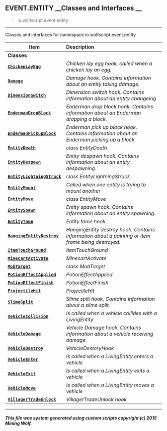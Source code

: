 ## EVENT.ENTITY __Classes and Interfaces __

>io.wolfscript.event.entity

---

Classes and interfaces for namespace io.wolfscript.event.entity

Item | Description   
--- | :--- 
__Classes__|
__[`ChickenLayEgg`](ChickenLayEgg.md)__ | _Chicken lay egg hook, called when a chicken lay an egg._ 
__[`Damage`](Damage.md)__ | _Damage hook. Contains information about an entity taking damage._ 
__[`DimensionSwitch`](DimensionSwitch.md)__ | _Dimension switch hook. Contains information about an entity changeing_ 
__[`EndermanDropBlock`](EndermanDropBlock.md)__ | _Enderman drop block hook. Contains information about an Enderman dropping a block._ 
__[`EndermanPickupBlock`](EndermanPickupBlock.md)__ | _Enderman pick up block hook. Contains information about an Enderman picking up a block_ 
__[`EntityDeath`](EntityDeath.md)__ | _class EntityDeath_ 
__[`EntityDespawn`](EntityDespawn.md)__ | _Entity despawn hook. Contains information about an entity despawning._ 
__[`EntityLightningStruck`](EntityLightningStruck.md)__ | _class EntityLightningStruck_ 
__[`EntityMount`](EntityMount.md)__ | _Called when one entity is trying to mount another_ 
__[`EntityMove`](EntityMove.md)__ | _class EntityMove_ 
__[`EntitySpawn`](EntitySpawn.md)__ | _Entity spawn hook. Contains information about an entity spawning._ 
__[`EntityTame`](EntityTame.md)__ | _Entity tame hook_ 
__[`HangingEntityDestroy`](HangingEntityDestroy.md)__ | _HangingEntity destroy hook. Contains information about a painting or item frame being destroyed._ 
__[`ItemTouchGround`](ItemTouchGround.md)__ | _ItemTouchGround_ 
__[`MinecartActivate`](MinecartActivate.md)__ | _MinecartActivate_ 
__[`MobTarget`](MobTarget.md)__ | _class MobTarget_ 
__[`PotionEffectApplied`](PotionEffectApplied.md)__ | _PotionEffectApplied_ 
__[`PotionEffectFinish`](PotionEffectFinish.md)__ | _PotionEffectFinish_ 
__[`ProjectileHit`](ProjectileHit.md)__ | _ProjectileHit_ 
__[`SlimeSplit`](SlimeSplit.md)__ | _Slime split hook, Contains information about a slime split._ 
__[`VehicleCollision`](VehicleCollision.md)__ | _Is called when a vehicle collides with a LivingEntity_ 
__[`VehicleDamage`](VehicleDamage.md)__ | _Vehicle Damage hook. Contains information about a vehicle receiving damage._ 
__[`VehicleDestroy`](VehicleDestroy.md)__ | _VehicleDestoryHook_ 
__[`VehicleEnter`](VehicleEnter.md)__ | _Is called when a LivingEntity enters a vehicle_ 
__[`VehicleExit`](VehicleExit.md)__ | _Is called when a LivingEntity exits a vehicle_ 
__[`VehicleMove`](VehicleMove.md)__ | _Is called when a LivingEntity moves a vehicle_ 
__[`VillagerTradeUnlock`](VillagerTradeUnlock.md)__ | _VillagerTradeUnlock hook_ 



---



##### This file was system generated using custom scripts copyright (c) 2015 Mining Wolf.
	

